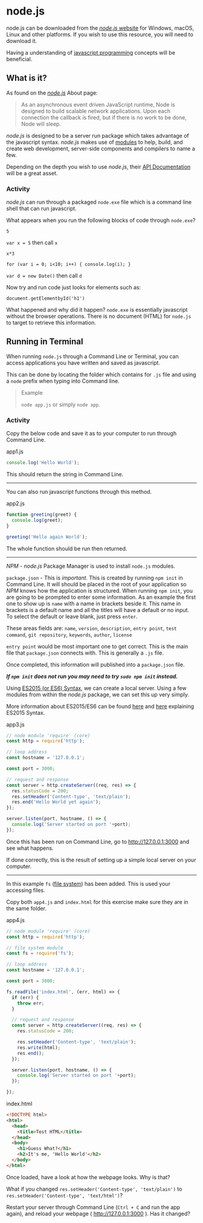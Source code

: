 # node.js

node.js can be downloaded from the [_node.js_ website](https://nodejs.org/) for Windows, macOS, Linux and other platforms. If you wish to use this resource, you will need to download it.

Having a understanding of [javascript programming](https://www.w3schools.com/js/default.asp) concepts will be beneficial.

## What is it?
As found on the [_node.js_](https://nodejs.org/en/about) About page:
>As an asynchronous event driven JavaScript runtime, Node is designed to build scalable network applications. Upon each connection the callback is fired, but if there is no work to be done, Node will sleep.

_node.js_ is designed to be a server run package which takes advantage of the javascript syntax. _node.js_ makes use of [modules](https://nodejs.org/api/modules.html) to help, build, and create web development, server-side components and compilers to name a few.

Depending on the depth you wish to use _node.js_, their [API Documentation](https://nodejs.org/api/) will be a great asset.

### Activity

_node.js_ can run through a packaged `node.exe` file which is a command line shell that can run javascript.

What appears when you run the following blocks of code through `node.exe`?

`5`

`var x = 5` then call `x`

`x*3`

`for (var i = 0; i<10; i++) {
  console.log(i);
}`

`var d = new Date()` then call `d`

Now try and run code just looks for elements such as:

`document.getElementbyId('h1')`

What happened and why did it happen? `node.exe` is essentially javascript without the browser operations. There is no document (HTML) for `node.js` to target to retrieve this information.

## Running in Terminal
When running `node.js` through a Command Line or Terminal, you can access applications you have written and saved as javascript.

This can be done by locating the folder which contains for `.js` file and using a `node` prefix when typing into Command line.

>Example
>
>`node app.js` or simply `node app`.

### Activity

Copy the below code and save it as to your computer to run through Command Line.

app1.js
```javascript
console.log('Hello World');
```
This should return the string in Command Line.

---
You can also run javascript functions through this method.  

app2.js
```javascript
function greeting(greet) {
  console.log(greet);
}

greeting('Hello again World');
```
The whole function should be run then returned.

---

_NPM_ - _node.js_ Package Manager is used to install `node.js` modules.

`package.json` - This is *important*. This is created by running `npm init` in Command Line. It will should be placed in the root of your application so _NPM_ knows how the application is structured. When running `npm init`, you are going to be prompted to enter some information. As an example the first one to show up is `name` with a name in brackets beside it. This name in brackets is a default name and all the titles will have a default or no input. To select the default or leave blank, just press `enter`.

These areas fields are: `name`, `version`, `description`, `entry point`, `test command`, `git repository`, `keywords`, `author`, `license`

`entry point` would be most important one to get correct. This is the main file that `package.json` connects with. This is generally a `.js` file.

Once completed, this information will published into a `package.json` file.

**_If `npm init` does not run you may need to try `sudo npm init` instead._**

Using [ES2015 (or ES6) Syntax](http://es6-features.org/), we can create a local server. Using a few modules from within the _node.js_ package, we can set this up very simply.

More information about ES2015/ES6 can be found [here](https://css-tricks.com/lets-learn-es2015/) and [here](https://www.w3schools.com/js/js_es6.asp) explaining ES2015 Syntax.

app3.js
```javascript
// node module 'require' (core)
const http = require('http');

// loop address
const hostname = '127.0.0.1';

const port = 3000;

// request and response
const server = http.createServer((req, res) => {
  res.statusCode = 200;
  res.setHeader('Content-type', 'text/plain');
  res.end('Hello World yet again');
});

server.listen(port, hostname, () => {
  console.log('Server started on port '+port);
});
```

Once this has been run on Command Line, go to http://127.0.0.1:3000 and see what happens.

If done correctly, this is the result of setting up a simple local server on your computer.

---
In this example `fs` ([file system](https://nodejs.org/api/fs.html#fs_fs_readfile_path_options_callback)) has been added. This is used your accessing files.

Copy both `app4.js` and `index.html` for this exercise make sure they are in the same folder.

app4.js
```javascript
// node module 'require' (core)
const http = require('http');

// file system module
const fs = require('fs');

// loop address
const hostname = '127.0.0.1';

const port = 3000;

fs.readFile('index.html', (err, html) => {
  if (err) {
    throw err;
  }

  // request and response
  const server = http.createServer((req, res) => {
    res.statusCode = 200;

    res.setHeader('Content-type', 'text/plain');
    res.write(html);
    res.end();
  });

  server.listen(port, hostname, () => {
    console.log('Server started on port '+port);
  });

});
```

index.html
```HTML
<!DOCTYPE html>
<html>
  <head>
    <title>Test HTML</title>
  </head>
  <body>
    <h1>Guess What?</h1>
    <h2>It's me, 'Hello World'</h2>
  </body>
</html>
```

Once loaded, have a look at how the webpage looks. Why is that?

What if you changed `res.setHeader('Content-type', 'text/plain')` to `res.setHeader('Content-type', 'text/html')`?

Restart your server through Command Line (`Ctrl + C` and run the app again), and reload your webpage ( http://127.0.0.1:3000 ). Has it changed?
